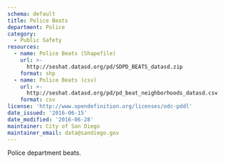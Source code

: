 ```yaml
---
schema: default
title: Police Beats
department: Police
category:
  - Public Safety
resources:
  - name: Police Beats (Shapefile)
    url: >-
      http://seshat.datasd.org/pd/SDPD_BEATS_datasd.zip
    format: shp
  - name: Police Beats (csv)
    url: >-
      http://seshat.datasd.org/pd/pd_beat_neighborhoods_datasd.csv
    format: csv
license: 'http://www.opendefinition.org/licenses/odc-pddl'
date_issued: '2016-06-15'
date_modified: '2016-06-28'
maintainer: City of San Diego
maintainer_email: data@sandiego.gov
---
```

Police department beats.
